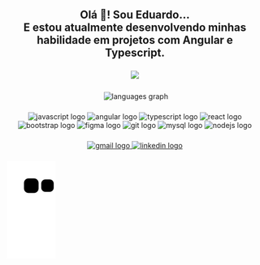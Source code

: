 <h2 align="center">Olá 👋! Sou Eduardo...<br>E estou atualmente desenvolvendo minhas habilidade em projetos com <strong>Angular</strong> e <strong>Typescript</strong>.</h2>

###

<div align="center">
  <img src="https://profile-counter.glitch.me/educrds/count.svg?"  />
</div>

###

<div align="center">
<!--   <img src="https://github-readme-stats.vercel.app/api?hide_title=true&hide_rank=false&show_icons=true&include_all_commits=true&count_private=true&disable_animations=false&theme=dracula&locale=pt-br&hide_border=true&username=educrds" height="150" alt="stats graph"  /> -->
  <img src="https://github-readme-stats.vercel.app/api?username=educrds&amp;theme=dark&amp;hide_border=true&amp;include_all_commits=true&amp;count_private=true" height="150" alt="">
  <img src="https://github-readme-stats.vercel.app/api/top-langs?locale=pt-br&hide_title=false&layout=compact&card_width=320&langs_count=6&theme=dracula&hide_border=true&username=educrds" height="150" alt="languages graph"  />
</div>

###

<div align="center">
  <img src="https://cdn.jsdelivr.net/gh/devicons/devicon/icons/javascript/javascript-original.svg" height="32" width="48" alt="javascript logo"  />
  <img src="https://cdn.jsdelivr.net/gh/devicons/devicon@latest/icons/angularjs/angularjs-plain.svg" height="32" width="48" alt="angular logo"  />
  <img src="https://cdn.jsdelivr.net/gh/devicons/devicon@latest/icons/typescript/typescript-original.svg" height="32" width="48" alt="typescript logo"  />
  <img src="https://cdn.jsdelivr.net/gh/devicons/devicon/icons/react/react-original.svg" height="32" width="48" alt="react logo"  />
  <img src="https://cdn.jsdelivr.net/gh/devicons/devicon/icons/bootstrap/bootstrap-original.svg" height="32" width="48" alt="bootstrap logo"  />
  <img src="https://cdn.jsdelivr.net/gh/devicons/devicon/icons/figma/figma-original.svg" height="32" width="48" alt="figma logo"  />
  <img src="https://cdn.jsdelivr.net/gh/devicons/devicon/icons/git/git-original.svg" height="32" width="48" alt="git logo"  />
  <img src="https://cdn.jsdelivr.net/gh/devicons/devicon/icons/mysql/mysql-original.svg" height="32" width="48" alt="mysql logo"  />
  <img src="https://cdn.jsdelivr.net/gh/devicons/devicon/icons/nodejs/nodejs-original.svg" height="32" width="48" alt="nodejs logo"  />
</div>

###

<div align="center">
  <a href="mailto:eduardocardoso1039@gmail.com" target="_blank">
    <img src="https://img.shields.io/static/v1?message=Gmail&logo=gmail&label=&color=D14836&logoColor=white&labelColor=&style=for-the-badge" height="35" alt="gmail logo"  />
  </a>
  <a href="https://www.linkedin.com/in/eduardocrds" target="_blank">
    <img src="https://img.shields.io/static/v1?message=LinkedIn&logo=linkedin&label=&color=0077B5&logoColor=white&labelColor=&style=for-the-badge" height="35" alt="linkedin logo"  />
  </a>
</div>

###

![Snake animation](https://github.com/educrds/my-profile/blob/output/github-contribution-grid-snake.svg)

###

